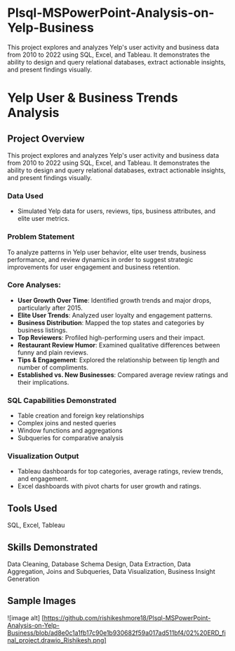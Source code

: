 # Plsql-MSPowerPoint-Analysis-on-Yelp-Business
This project explores and analyzes Yelp's user activity and business data from 2010 to 2022 using SQL, Excel, and Tableau. It demonstrates the ability to design and query relational databases, extract actionable insights, and present findings visually.
# Yelp User & Business Trends Analysis

## Project Overview

This project explores and analyzes Yelp's user activity and business data from 2010 to 2022 using SQL, Excel, and Tableau. It demonstrates the ability to design and query relational databases, extract actionable insights, and present findings visually.

### Data Used
- Simulated Yelp data for users, reviews, tips, business attributes, and elite user metrics.

### Problem Statement
To analyze patterns in Yelp user behavior, elite user trends, business performance, and review dynamics in order to suggest strategic improvements for user engagement and business retention.

### Core Analyses:
- **User Growth Over Time**: Identified growth trends and major drops, particularly after 2015.
- **Elite User Trends**: Analyzed user loyalty and engagement patterns.
- **Business Distribution**: Mapped the top states and categories by business listings.
- **Top Reviewers**: Profiled high-performing users and their impact.
- **Restaurant Review Humor**: Examined qualitative differences between funny and plain reviews.
- **Tips & Engagement**: Explored the relationship between tip length and number of compliments.
- **Established vs. New Businesses**: Compared average review ratings and their implications.

### SQL Capabilities Demonstrated
- Table creation and foreign key relationships
- Complex joins and nested queries
- Window functions and aggregations
- Subqueries for comparative analysis

### Visualization Output
- Tableau dashboards for top categories, average ratings, review trends, and engagement.
- Excel dashboards with pivot charts for user growth and ratings.

## Tools Used
SQL, Excel, Tableau

## Skills Demonstrated
Data Cleaning, Database Schema Design, Data Extraction, Data Aggregation, Joins and Subqueries, Data Visualization, Business Insight Generation

## Sample Images
![image alt] [https://github.com/rishikeshmore18/Plsql-MSPowerPoint-Analysis-on-Yelp-Business/blob/ad8e0c1a1fb17c90e1b930682f59a017ad511bf4/02%20ERD_final_project.drawio_Rishikesh.png] 
